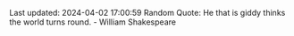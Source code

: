 Last updated: 2024-04-02 17:00:59
Random Quote: He that is giddy thinks the world turns round. - William Shakespeare